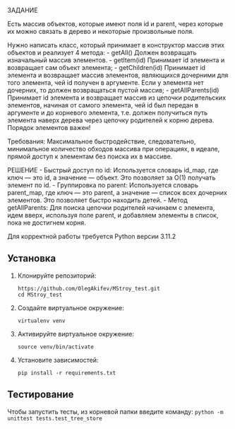 ЗАДАНИЕ

Есть массив объектов, которые имеют поля id и parent, через которые их можно связать в дерево и некоторые произвольные поля.

Нужно написать класс, который принимает в конструктор массив этих объектов и реализует 4 метода:
    - getAll() 
        Должен возвращать изначальный массив элементов.
    - getItem(id) 
        Принимает id элемента и возвращает сам объект элемента;
    - getChildren(id) 
        Принимает id элемента и возвращает массив элементов, являющихся дочерними для того элемента, чей id получен в аргументе. Если у элемента нет дочерних, то должен возвращаться пустой массив;
    - getAllParents(id) 
        Принимает id элемента и возвращает массив из цепочки родительских элементов, начиная от самого элемента, чей id был передан в аргументе и до корневого элемента, т.е. должен получиться путь элемента наверх дерева через цепочку родителей к корню дерева. Порядок элементов важен!

Требования: 
    Максимальное быстродействие, следовательно, минимальное количество обходов массива при операциях,
    в идеале, прямой доступ к элементам без поиска их в массиве.

РЕШЕНИЕ
    - Быстрый доступ по id: Используется словарь id_map, где ключ — это id, а значение — объект. Это позволяет за O(1) получать элемент по id.
    - Группировка по parent: Используется словарь parent_map, где ключ — это parent, а значение — список всех дочерних элементов. Это позволяет быстро находить детей.
    - Метод getAllParents: Для поиска цепочки родителей начинаем с элемента, идем вверх, используя поле parent, и добавляем элементы в список, пока не достигнем корня.

Для корректной работы требуется Python версии 3.11.2

## Установка

1. Клонируйте репозиторий:

    ```
    https://github.com/OlegAkifev/MStroy_test.git
    cd MStroy_test
    ```
2. Создайте виртуальное окружение:

    ```
    virtualenv venv 
    ```
3. Активируйте виртуальное окружение:

    ```
    source venv/bin/activate
    ```
4. Установите зависимостей:

    ```
    pip install -r requirements.txt
    ```

## Тестирование 

Чтобы запустить тесты, из корневой папки введите команду:
    ```
    python -m unittest tests.test_tree_store
    ```

